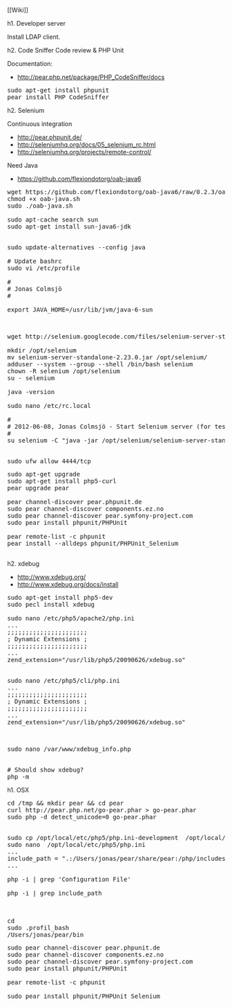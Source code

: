 [[Wiki]]

h1. Developer server

Install LDAP client.

h2. Code Sniffer Code review & PHP Unit

Documentation:
* http://pear.php.net/package/PHP_CodeSniffer/docs

<pre>
sudo apt-get install phpunit
pear install PHP_CodeSniffer
</pre>



h2. Selenium

Continuous integration

* http://pear.phpunit.de/
* http://seleniumhq.org/docs/05_selenium_rc.html
* http://seleniumhq.org/projects/remote-control/


Need Java
* https://github.com/flexiondotorg/oab-java6

<pre>
wget https://github.com/flexiondotorg/oab-java6/raw/0.2.3/oab-java.sh -O oab-java.sh
chmod +x oab-java.sh
sudo ./oab-java.sh

sudo apt-cache search sun
sudo apt-get install sun-java6-jdk


sudo update-alternatives --config java

# Update bashrc
sudo vi /etc/profile

#
# Jonas Colmsjö
#

export JAVA_HOME=/usr/lib/jvm/java-6-sun


</pre>

<pre>
wget http://selenium.googlecode.com/files/selenium-server-standalone-2.23.0.jar

mkdir /opt/selenium
mv selenium-server-standalone-2.23.0.jar /opt/selenium/
adduser --system --group --shell /bin/bash selenium
chown -R selenium /opt/selenium
su - selenium

java -version

sudo nano /etc/rc.local

#
# 2012-06-08, Jonas Colmsjö - Start Selenium server (for testing)
#
su selenium -C "java -jar /opt/selenium/selenium-server-standalone-2.23.0.jar > /var/log/selenium.log 2>&1 &"


sudo ufw allow 4444/tcp
</pre>


<pre>
sudo apt-get upgrade
sudo apt-get install php5-curl
pear upgrade pear

pear channel-discover pear.phpunit.de
sudo pear channel-discover components.ez.no
sudo pear channel-discover pear.symfony-project.com
sudo pear install phpunit/PHPUnit

pear remote-list -c phpunit
pear install --alldeps phpunit/PHPUnit_Selenium

</pre>

h2. xdebug


* http://www.xdebug.org/
* http://www.xdebug.org/docs/install


<pre>
sudo apt-get install php5-dev
sudo pecl install xdebug

sudo nano /etc/php5/apache2/php.ini
...
;;;;;;;;;;;;;;;;;;;;;;
; Dynamic Extensions ;
;;;;;;;;;;;;;;;;;;;;;;
...
zend_extension="/usr/lib/php5/20090626/xdebug.so"


sudo nano /etc/php5/cli/php.ini
...
;;;;;;;;;;;;;;;;;;;;;;
; Dynamic Extensions ;
;;;;;;;;;;;;;;;;;;;;;;
...
zend_extension="/usr/lib/php5/20090626/xdebug.so"


</pre>

<pre>
sudo nano /var/www/xdebug_info.php
<?php
phpinfo();
?>

# Should show xdebug?
php -m
</pre>

h1. OSX


<pre>
cd /tmp && mkdir pear && cd pear
curl http://pear.php.net/go-pear.phar > go-pear.phar
sudo php -d detect_unicode=0 go-pear.phar


sudo cp /opt/local/etc/php5/php.ini-development  /opt/local/etc/php5/php.ini
sudo nano  /opt/local/etc/php5/php.ini
...
include_path = ".:/Users/jonas/pear/share/pear:/php/includes"
...

php -i | grep 'Configuration File'

php -i | grep include_path



cd
sudo .profil_bash
/Users/jonas/pear/bin
</pre>


<pre>
sudo pear channel-discover pear.phpunit.de
sudo pear channel-discover components.ez.no
sudo pear channel-discover pear.symfony-project.com
sudo pear install phpunit/PHPUnit

pear remote-list -c phpunit

sudo pear install phpunit/PHPUnit_Selenium 
</pre>
